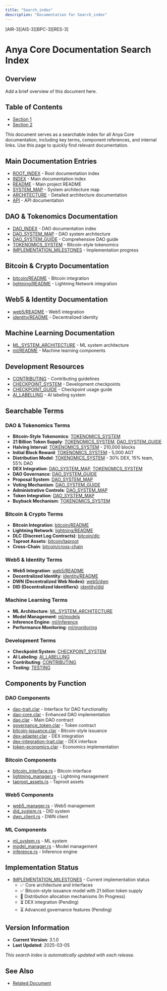 ```yaml
---
title: "Search_index"
description: "Documentation for Search_index"
---
```


[AIR-3][AIS-3][BPC-3][RES-3]


<!-- markdownlint-disable MD013 line-length -->

# Anya Core Documentation Search Index

## Overview

Add a brief overview of this document here.

## Table of Contents

- [Section 1](#section-1)
- [Section 2](#section-2)


This document serves as a searchable index for all Anya Core documentation, including key terms, component references, and internal links. Use this page to quickly find relevant documentation.

## Main Documentation Entries

- [ROOT_INDEX](../ROOT_INDEX.md) - Root documentation index
- [INDEX](identity/index.md) - Main documentation index
- [README](../README.md) - Main project README
- [SYSTEM_MAP](SYSTEM_MAP.md) - System architecture map
- [ARCHITECTURE](ARCHITECTURE.md) - Detailed architecture documentation
- [API](API.md) - API documentation

## DAO & Tokenomics Documentation

- [DAO_INDEX](DAO_INDEX.md) - DAO documentation index
- [DAO_SYSTEM_MAP](DAO_SYSTEM_MAP.md) - DAO system architecture
- [DAO_SYSTEM_GUIDE](DAO_SYSTEM_GUIDE.md) - Comprehensive DAO guide
- [TOKENOMICS_SYSTEM](TOKENOMICS_SYSTEM.md) - Bitcoin-style tokenomics
- [IMPLEMENTATION_MILESTONES](IMPLEMENTATION_MILESTONES.md) - Implementation progress

## Bitcoin & Crypto Documentation

- [bitcoin/README](bitcoin/README.md) - Bitcoin integration
- [lightning/README](layer2/README.md) - Lightning Network integration

## Web5 & Identity Documentation

- [web5/README](layer2/README.md) - Web5 integration
- [identity/README](identity/README.md) - Decentralized identity

## Machine Learning Documentation

- [ML_SYSTEM_ARCHITECTURE](ML_SYSTEM_ARCHITECTURE.md) - ML system architecture
- [ml/README](ml/README.md) - Machine learning components

## Development Resources

- [CONTRIBUTING](../CONTRIBUTING.md) - Contributing guidelines
- [CHECKPOINT_SYSTEM](CHECKPOINT_SYSTEM.md) - Development checkpoints
- [CHECKPOINT_GUIDE](CHECKPOINT_GUIDE.md) - Checkpoint usage guide
- [AI_LABELLING](../docs/standards/AI_LABELING.md) - AI labeling system

## Searchable Terms

### DAO & Tokenomics Terms

- **Bitcoin-Style Tokenomics**: [TOKENOMICS_SYSTEM](TOKENOMICS_SYSTEM.md)
- **21 Billion Token Supply**: [TOKENOMICS_SYSTEM](TOKENOMICS_SYSTEM.md), [DAO_SYSTEM_GUIDE](DAO_SYSTEM_GUIDE.md)
- **Halving Interval**: [TOKENOMICS_SYSTEM](TOKENOMICS_SYSTEM.md) - 210,000 blocks
- **Initial Block Reward**: [TOKENOMICS_SYSTEM](TOKENOMICS_SYSTEM.md) - 5,000 AGT
- **Distribution Model**: [TOKENOMICS_SYSTEM](TOKENOMICS_SYSTEM.md) - 30% DEX, 15% team, 55% DAO
- **DEX Integration**: [DAO_SYSTEM_MAP](DAO_SYSTEM_MAP.md), [TOKENOMICS_SYSTEM](TOKENOMICS_SYSTEM.md)
- **DAO Governance**: [DAO_SYSTEM_GUIDE](DAO_SYSTEM_GUIDE.md)
- **Proposal System**: [DAO_SYSTEM_MAP](DAO_SYSTEM_MAP.md)
- **Voting Mechanism**: [DAO_SYSTEM_GUIDE](DAO_SYSTEM_GUIDE.md)
- **Administrative Controls**: [DAO_SYSTEM_MAP](DAO_SYSTEM_MAP.md)
- **Token Integration**: [DAO_SYSTEM_MAP](DAO_SYSTEM_MAP.md)
- **Buyback Mechanism**: [TOKENOMICS_SYSTEM](TOKENOMICS_SYSTEM.md)

### Bitcoin & Crypto Terms

- **Bitcoin Integration**: [bitcoin/README](bitcoin/README.md)
- **Lightning Network**: [lightning/README](layer2/README.md)
- **DLC (Discreet Log Contracts)**: [bitcoin/dlc](bitcoin/dlc.md)
- **Taproot Assets**: [bitcoin/taproot](bitcoin/taproot.md)
- **Cross-Chain**: [bitcoin/cross-chain](bitcoin/cross-chain.md)

### Web5 & Identity Terms

- **Web5 Integration**: [web5/README](layer2/README.md)
- **Decentralized Identity**: [identity/README](identity/README.md)
- **DWN (Decentralized Web Nodes)**: [web5/dwn](web5/dwn.md)
- **DID (Decentralized Identifiers)**: [identity/did](identity/did.md)

### Machine Learning Terms

- **ML Architecture**: [ML_SYSTEM_ARCHITECTURE](ML_SYSTEM_ARCHITECTURE.md)
- **Model Management**: [ml/models](ml/models.md)
- **Inference Engine**: [ml/inference](ml/inference.md)
- **Performance Monitoring**: [ml/monitoring](deployment/monitoring.md)

### Development Terms

- **Checkpoint System**: [CHECKPOINT_SYSTEM](CHECKPOINT_SYSTEM.md)
- **AI Labeling**: [AI_LABELLING](../docs/standards/AI_LABELING.md)
- **Contributing**: [CONTRIBUTING](../CONTRIBUTING.md)
- **Testing**: [TESTING](TESTING.md)

## Components by Function

### DAO Components

- [dao-trait.clar](../dao/traits/dao-trait.clar) - Interface for DAO functionality
- [dao-core.clar](../dao/core/dao-core.clar) - Enhanced DAO implementation
- [dao.clar](../src/contracts/dao.clar) - Main DAO contract
- [governance_token.clar](../src/contracts/governance_token.clar) - Token contract
- [bitcoin-issuance.clar](../src/contracts/bitcoin-issuance.clar) - Bitcoin-style issuance
- [dex-adapter.clar](../src/contracts/dex-adapter.clar) - DEX integration
- [dex-integration-trait.clar](../dao/traits/dex-integration-trait.clar) - DEX interface
- [token-economics.clar](../dao/extensions/token-economics.clar) - Economics implementation

### Bitcoin Components

- [bitcoin_interface.rs](../src/bitcoin/interface.rs) - Bitcoin interface
- [lightning_manager.rs](../src/lightning/manager.rs) - Lightning management
- [taproot_assets.rs](../src/bitcoin/taproot/assets.rs) - Taproot assets

### Web5 Components

- [web5_manager.rs](../src/web5/manager.rs) - Web5 management
- [did_system.rs](../src/web5/identity/did.rs) - DID system
- [dwn_client.rs](../src/web5/dwn/client.rs) - DWN client

### ML Components

- [ml_system.rs](../src/ml/system.rs) - ML system
- [model_manager.rs](../src/ml/models/manager.rs) - Model management
- [inference.rs](../src/ml/inference/engine.rs) - Inference engine

## Implementation Status

- [IMPLEMENTATION_MILESTONES](IMPLEMENTATION_MILESTONES.md) - Current implementation status
  - ✅ Core architecture and interfaces
  - ✅ Bitcoin-style issuance model with 21 billion token supply
  - 🔄 Distribution allocation mechanisms (In Progress)
  - ⏳ DEX integration (Pending)
  - ⏳ Advanced governance features (Pending)

## Version Information

- **Current Version**: 3.1.0
- **Last Updated**: 2025-03-05

*This search index is automatically updated with each release.*

## See Also

- [Related Document](#related-document)

